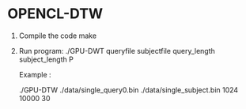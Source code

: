 OPENCL-DTW
===

1. Compile the code
	make
2. Run program:
	./GPU-DWT queryfile subjectfile query_length subject_length P

	Example :

	./GPU-DTW ./data/single_query0.bin ./data/single_subject.bin 1024 10000 30



